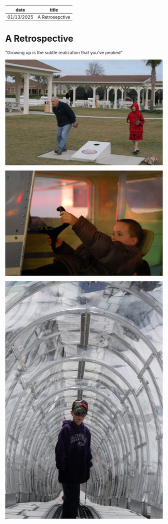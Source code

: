 | date       | title                    |
| ---------- | ------------------------ |
| 01/13/2025 | A Retrosepctive |

# A Retrospective

"Growing up is the subtle realization that you've peaked"

![Bille Eilish](/content/hudson/images/Childhood/IMG_6157.jpg)

![Fighter Pilot](/content/hudson/images/Childhood/DSC_4220.jpg)

![Grand Entrance](/content/hudson/images/Childhood/IMG_2638.jpg)
